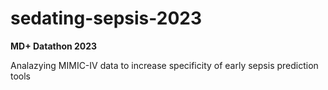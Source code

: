 # sedating-sepsis-2023

**MD+ Datathon 2023**

Analazying MIMIC-IV data to increase specificity of early sepsis prediction tools
